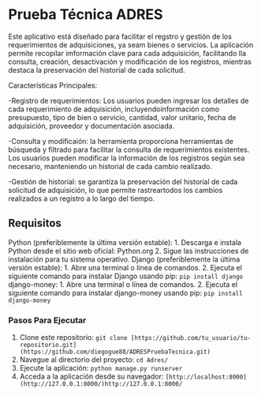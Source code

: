 # Prueba Técnica ADRES
  
  Este aplicativo está diseñado para facilitar el regstro y gestión de los requerimientos de adquisiciones, ya seam bienes o servicios.
  La aplicación permite recopilar imformación clave para cada adquisición, facilitando lla consulta, creación, desactivación y modificación
  de los registros, mientras destaca la preservación del historial de cada solicitud.

Características Principales:

  -Registro de requerimientos: Los usuarios pueden ingresar los detalles de cada requerimiento de adquisición, incluyendoinformación como presupuesto,
  tipo de bien o servicio, cantidad, valor unitario, fecha de adquisición, proveedor y documentación asociada.
  
  -Consulta y modificaión: la herramienta proporciona herramientas de búsqueda y filtrado para facilitar la consulta de requerimientos existentes. 
  Los usuarios pueden modificar la información de los registros según sea necesario, manteniendo un historial de cada cambio realizado.
  
  -Gestión de historial: se garantiza la preservación del historial de cada solicitud de adquisición, lo que permite rastreartodos los cambios 
  realizados a un registro a lo largo del tiempo.

## Requisitos
  
  Python (preferiblemente la última versión estable):
    1. Descarga e instala Python desde el sitio web oficial: Python.org
    2. Sigue las instrucciones de instalación para tu sistema operativo.
  Django (preferiblemente la última versión estable):
    1. Abre una terminal o línea de comandos.
    2. Ejecuta el siguiente comando para instalar Django usando pip:
      `pip install django`
  django-money:
    1. Abre una terminal o línea de comandos.
    2. Ejecuta el siguiente comando para instalar django-money usando pip:
      `pip install django-money`

### Pasos Para Ejecutar
1. Clone este repositorio: `git clone [https://github.com/tu_usuario/tu-repositorio.git](https://github.com/diegogue88/ADRESPruebaTecnica.git)`
2. Navegue al directorio del proyecto: `cd Adres/`
4. Ejecute la aplicación: `python manage.py runserver`
5. Acceda a la aplicación desde su navegador: `[http://localhost:8000](http://127.0.0.1:8000/)http://127.0.0.1:8000/`
